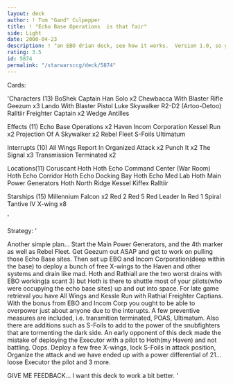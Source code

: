 ```yaml
---
layout: deck
author: ! Tom "Gand" Culpepper
title: ! "Echo Base Operations  is that fair"
side: Light
date: 2000-04-23
description: ! "an EBO drian deck, see how it works.  Version 1.0, so give me as much help with it as you can."
rating: 3.5
id: 5874
permalink: "/starwarsccg/deck/5874"
---
```

Cards: 

'Characters (13)
BoShek
Captain Han Solo  x2
Chewbacca With Blaster Rifle
Geezum	x3
Lando With Blaster Pistol
Luke Skywalker
R2-D2 (Artoo-Detoo)
Ralltiir Freighter Captain  x2
Wedge Antilles

Effects (11)
Echo Base Operations  x2
Haven
Incom Corporation
Kessel Run  x2
Projection Of A Skywalker  x2
Rebel Fleet
S-Foils
Ultimatum

Interrupts (10)
All Wings Report In
Organized Attack  x2
Punch It  x2
The Signal  x3
Transmission Terminated  x2


Locations(11)
Coruscant
Hoth
Hoth Echo Command Center (War Room)
Hoth Echo Corridor
Hoth Echo Docking Bay
Hoth Echo Med Lab
Hoth Main Power Generators
Hoth North Ridge
Kessel
Kiffex
Ralltiir


Starships (15)
Millennium Falcon  x2
Red 2
Red 5
Red Leader In Red 1
Spiral
Tantive IV
X-wing	x8

'

Strategy: '

  Another simple plan...  Start the Main Power Generators, and the 4th marker as well as Rebel Fleet.  Get Geezum out ASAP and get to work on pulling those Echo Base sites.  Then set up EBO and Incom Corporation(deep within the base) to deploy a bunch of free X-wings to the Haven and other systems and drain like mad.
  Hoth and Rathiall are the two worst drains with EBO working(a scant 3) but Hoth is there to shuttle most of your pilots(who were occupying the echo base sites) up and out into space.
  For late game retrieval you have All Wings and Kessle Run with Rathial Freighter Captians.
  With the bonus from EBO and Incom Corp you ought to be able to overpower just about anyone due to the interupts.
  A few preventive measures are included, i.e. transmition terminated, POAS, Ultimatum.  Also there are additions such as S-Foils to add to the power of the snubfighters that are tormenting the dark side.
  An early opponent of this deck made the mistake of deploying the Executor with a pilot to Hoth(my Haven) and not battling.  Oops.  Deploy a few free X-wings, lock S-Foils in attack position, Organize the attack and we have ended up with a power differential of 21...  loose Executor the pilot and 3 more.

GIVE ME FEEDBACK...  I want this deck to work a bit better.  '
